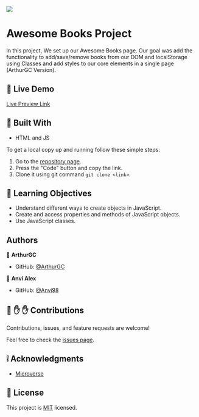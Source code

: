 ![](https://img.shields.io/badge/Microverse-blueviolet)

# Awesome Books Project

In this project, We set up our Awesome Books page. Our goal was add the functionality to add/save/remove books from our DOM and localStorage using Classes and add styles to our core elements in a single page (ArthurGC Version). 

## :red_circle: Live Demo

[Live Preview Link](https://arthurgc.github.io/awesome-books-project/)

## :hammer: Built With

- HTML and JS

To get a local copy up and running follow these simple steps:

1. Go to the [repository page](https://github.com/ArthurGC/awesome-books-project/tree/add-version-arthurgc).
2. Press the "Code" button and copy the link.
3. Clone it using git command `git clone <link>`.

## :blue_book: Learning Objectives

- Understand different ways to create objects in JavaScript.
- Create and access properties and methods of JavaScript objects.
- Use JavaScript classes.

## Authors

👤 **ArthurGC**

- GitHub: [@ArthurGC](https://github.com/ArthurGC)


👤 **Anvi Alex**

- GitHub: [@Anvi98](https://github.com/Anvi98)

## 🤝 :raised_hand: :raised_hand: Contributions

Contributions, issues, and feature requests are welcome!

Feel free to check the [issues page](https://github.com/Anvi98/awesome-books-project/issues).

## :grey_exclamation: Acknowledgments

- [Microverse](https://www.microverse.org/)

## 📝 License

This project is [MIT](LICENSE) licensed.
